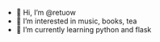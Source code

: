 - 👋 Hi, I’m @retuow
- 👀 I’m interested in music, books, tea
- 🌱 I’m currently learning python and flask

<!---
retuow/retuow is a ✨ special ✨ repository because its `README.md` (this file) appears on your GitHub profile.
You can click the Preview link to take a look at your changes.
--->
